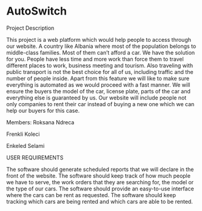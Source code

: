 # AutoSwitch
Project Description

This project is a web platform which would help people to access through our website. A country like Albania where most of the population belongs to middle-class families. Most of them can’t afford a car. We have the solution for you. People have less time and more work than force them to travel different places to work, business meeting and tourism. Also traveling with public transport is not the best choice for all of us, including traffic and the number of people inside. Apart from this feature we will like to make sure everything is automated as we would proceed with a fast manner. We will ensure the buyers the model of the car, license plate, parts of the car and everything else is guaranteed by us. Our website will include people not only companies to rent their car instead of buying a new one which we can help our buyers for this case. 

 

 

 

Members: Roksana Ndreca 

Frenkli Koleci

Enkeled Selami 

 

 

USER REQUIREMENTS 

 

The software should generate scheduled reports that we will declare in the front of the website. The software should keep track of how much people we have to serve, the work orders that they are searching for, the model or the type of our cars. The software should provide an easy-to-use interface where the cars can be rent as requested. The software should keep tracking which cars are being rented and which cars are able to be rented. 

